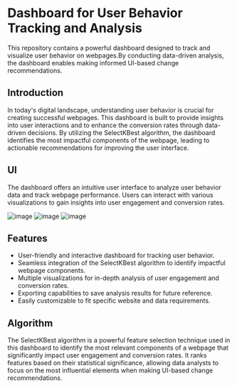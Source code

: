 # Dashboard for User Behavior Tracking and Analysis

This repository contains a powerful dashboard designed to track and visualize user behavior on webpages.By conducting data-driven analysis, the dashboard enables making informed UI-based change recommendations.

## Introduction
In today's digital landscape, understanding user behavior is crucial for creating successful webpages. This dashboard is built to provide insights into user interactions and to enhance the conversion rates through data-driven decisions. By utilizing the SelectKBest algorithm, the dashboard identifies the most impactful components of the webpage, leading to actionable recommendations for improving the user interface.


## UI
The dashboard offers an intuitive user interface to analyze user behavior data and track webpage performance. Users can interact with various visualizations to gain insights into user engagement and conversion rates.

![image](https://github.com/SATYAJEETBEDI/Beyond-Data/assets/99906282/5f293eeb-814f-4eae-83e8-b4b52d7cbce3)
![image](https://github.com/SATYAJEETBEDI/Beyond-Data/assets/99906282/417a5dc4-abf8-47ac-9e7f-3384e622ba5d)
![image](https://github.com/SATYAJEETBEDI/Beyond-Data/assets/99906282/22c6b0e5-95bb-4d98-8385-ee1e88e27b2a)

## Features
- User-friendly and interactive dashboard for tracking user behavior.
- Seamless integration of the SelectKBest algorithm to identify impactful webpage components.
- Multiple visualizations for in-depth analysis of user engagement and conversion rates.
- Exporting capabilities to save analysis results for future reference.
- Easily customizable to fit specific website and data requirements.

## Algorithm
The SelectKBest algorithm is a powerful feature selection technique used in this dashboard to identify the most relevant components of a webpage that significantly impact user engagement and conversion rates. It ranks features based on their statistical significance, allowing data analysts to focus on the most influential elements when making UI-based change recommendations.
